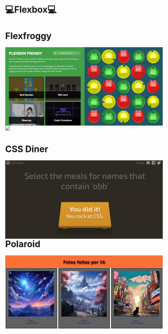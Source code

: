 # 💻Flexbox💻

# Flexfroggy
 <a  href="https://flexboxfroggy.com" target="_blank"><img align="left" height="250" 
  src="https://github.com/gabriel-ortolani/CSSFlexbox/blob/master/FlexFroggy/zerei%20o%20flexfroggy.png"/></a>
  <a  href="http://oficina-do-gif.blogspot.com/" target="_blank"><img height="250" src="https://lh5.googleusercontent.com/-iuruZjSWVUY/UYggJe9vt8I/AAAAAAAAWC0/gGYOAZLLEc8/s325/sapo.gif" border="0"></a>

# CSS Diner
 <a  href="https://flukeout.github.io" target="_blank"><img align="left" height="250" 
  src="https://github.com/gabriel-ortolani/CSSFlexbox/blob/master/FlexFroggy/cssdiner.png"/></a>
<br><br><br><br><br><br><br><br><br><br>
# Polaroid
<img src="https://github.com/gabriel-ortolani/CSSFlexbox/blob/master/polaroids/imagens/foto_polaroid.png"></img>

